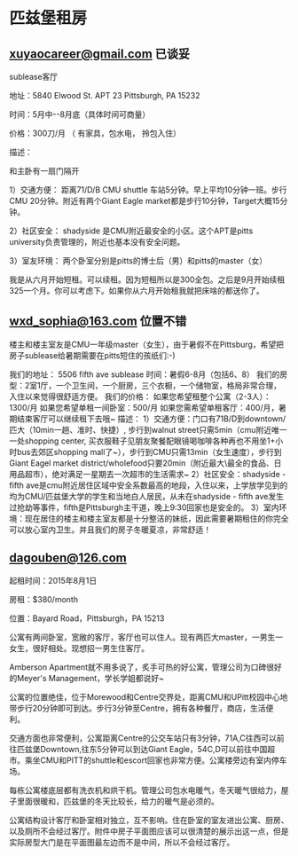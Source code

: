 # 匹兹堡租房

## xuyaocareer@gmail.com 已谈妥

sublease客厅

地址：5840 Elwood St. APT 23 Pittsburgh, PA 15232

时间：5月中--8月底（具体时间可商量）

价格：300刀/月 （ 有家具，包水电， 拎包入住）

描述：

和主卧有一扇门隔开

1）交通方便： 距离71/D/B CMU shuttle 车站5分钟。早上平均10分钟一班。步行CMU 20分钟。附近有两个Giant Eagle market都是步行10分钟，Target大概15分钟。

2）社区安全： shadyside 是CMU附近最安全的小区。这个APT是pitts university负责管理的，附近也基本没有安全问题。

3）室友环境： 两个卧室分别是pitts的博士后（男）和pitts的master（女）

我是从六月开始短租。可以续租。因为短租所以是300全包。之后是9月开始续租325一个月。你可以考虑下。如果你从六月开始租我就把床啥的都送你了。

## wxd_sophia@163.com 位置不错

楼主和楼主室友是CMU一年级master（女生），由于暑假不在Pittsburg，希望把房子sublease给暑期需要在pitts短住的孩纸们:-)

我们的地址： 5506 fifth ave
sublease 时间：暑假6-8月（包括6、8）
我们的房型：2室1厅，一个卫生间，一个厨房，三个衣橱，一个储物室，格局非常合理，入住以来觉得很舒适方便。
我们的价格：
如果您希望租整个公寓（2-3人）：1300/月
如果您希望单租一间卧室：500/月
如果您需希望单租客厅：400/月，暑期结束客厅可以继续租下去哦\~
描述：
1）交通方便：门口有71B/D到downtown/匹大（10min一趟、准时、快捷）, 步行到walnut street只需5min（cmu附近唯一一处shopping center, 买衣服鞋子见朋友聚餐配眼镜喝咖啡各种再也不用坐1+小时bus去郊区shopping mall了\~），步行到CMU只需13min（女生速度），步行到Giant Eagel market district/wholefood只要20min（附近最大\最全的食品、日用品超市），绝对满足一星期去一次超市的生活需求\~
2）社区安全：shadyside - fifth ave是cmu附近居住区域中安全系数最高的地段，入住以来，上学放学见到的均为CMU/匹兹堡大学的学生和当地白人居民，从未在shadyside - fifth ave发生过抢劫等事件，fifth是Pittsburgh主干道，晚上9:30回家也是安全的。
3）室内环境：现在居住的楼主和楼主室友都是十分整洁的妹纸，因此需要暑期租住的你完全可以放心室内卫生。并且我们的房子冬暖夏凉，非常舒适！

## dagouben@126.com

起租时间：2015年8月1日

房租：$380/month

位置：Bayard Road，Pittsburgh，PA 15213

公寓有两间卧室，宽敞的客厅，客厅也可以住人。现有两匹大master，一男生一女生，很好相处。现想招一男生住客厅。

Amberson Apartment就不用多说了，炙手可热的好公寓，管理公司为口碑很好的Meyer's Management，学长学姐都说好\~

公寓的位置绝佳，位于Morewood和Centre交界处，距离CMU和UPitt校园中心地带步行20分钟即可到达。步行3分钟至Centre，拥有各种餐厅，商店，生活便利。

交通方面也非常便利，公寓距离Centre的公交车站只有3分钟，71A,C往西可以前往匹兹堡Downtown,往东5分钟可以到达Giant Eagle，54C,D可以前往中国超市。乘坐CMU和PITT的shuttle和escort回家也非常方便。公寓楼旁边有室内停车场。

每栋公寓楼底层都有洗衣机和烘干机。管理公司包水电暖气，冬天暖气很给力，屋子里面很暖和，匹兹堡的冬天比较长，给力的暖气是必须的。

公寓结构设计客厅和卧室相对独立，互不影响。住在卧室的室友进出公寓、厨房、以及厕所不会经过客厅。附件中房子平面图应该可以很清楚的展示出这一点，但是实际房型大门是在平面图最左边而不是中间，所以不会经过客厅。